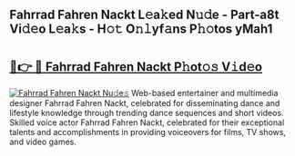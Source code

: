 ## Fahrrad Fahren Nackt L𝚎a𝚔ed N𝚞𝚍e - Part-a8t Vi𝚍𝚎o L𝚎a𝚔s - H𝚘𝚝 O𝚗𝚕yf𝚊ns P𝚑𝚘tos yMah1

# <h2><a href="http://kfcrcvg.oniu.top/?m=Fahrrad+Fahren+Nackt">🔗👉 🔴 Fahrrad Fahren Nackt P𝚑ot𝚘𝚜 V𝚒d𝚎o</a></h2>

[![Fahrrad Fahren Nackt Nu𝚍e𝚜](https://i.imgur.com/0qMVB7G.gif)](http://kfcrcvg.oniu.top/?m=Fahrrad+Fahren+Nackt)
Web-based entertainer and multimedia designer Fahrrad Fahren Nackt, celebrated for disseminating dance and lifestyle knowledge through trending dance sequences and short videos. Skilled voice actor Fahrrad Fahren Nackt, celebrated for their exceptional talents and accomplishments in providing voiceovers for films, TV shows, and video games.  

